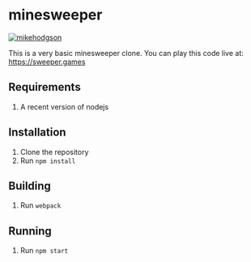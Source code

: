 # minesweeper 

[![mikehodgson](https://circleci.com/gh/mikehodgson/minesweeper.svg?style=shield)](https://app.circleci.com/pipelines/github/mikehodgson/minesweeper)

This is a very basic minesweeper clone. You can play this code live at: https://sweeper.games 

## Requirements

1. A recent version of nodejs

## Installation

1. Clone the repository
2. Run `npm install`

## Building

1. Run `webpack`

## Running

1. Run `npm start`
